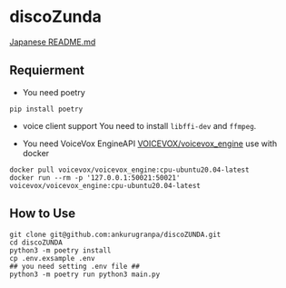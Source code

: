 # discoZunda
[Japanese README.md](./README_ja.md)
## Requierment
- You need poetry
```
pip install poetry
```
- voice client support 
You need to install `libffi-dev` and `ffmpeg`.

- You need VoiceVox EngineAPI
[VOICEVOX/voicevox_engine](https://github.com/VOICEVOX/voicevox_engine)
use with docker 
```
docker pull voicevox/voicevox_engine:cpu-ubuntu20.04-latest
docker run --rm -p '127.0.0.1:50021:50021' voicevox/voicevox_engine:cpu-ubuntu20.04-latest
```

## How to Use
```
git clone git@github.com:ankurugranpa/discoZUNDA.git
cd discoZUNDA
python3 -m poetry install 
cp .env.exsample .env
## you need setting .env file ##
python3 -m poetry run python3 main.py
```
